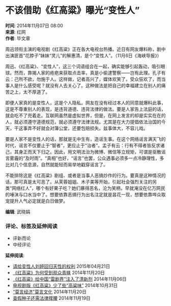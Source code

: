 # 不该借助《红高粱》曝光“变性人”

**时间**: 2014年11月07日 08:00  
**来源**: 红网  
**作者**: 毕文章  

周迅领衔主演的电视剧《红高粱》正在各大电视台热播。近日有网友爆料称，剧中出演匪首“花脖子”妹妹“灵儿”的解惠清，是个“变性人”。（11月6日《海峡导报》）

周迅、《红高粱》、“变性人”，这三个词语组合在一起，确实能够引起轰动，吸引眼球。然而，靠揭人家的疮疤来获取点击率，真是小偷逮警察——岂有此理。孔子有云：己所不欲，勿施于人。这样做，记者高兴了，媒体欢笑了，受众狂欢了，而当事人是什么感受呢？就没有人去关心了。这种做法是把自己的幸福建立在别人的痛苦之上，太不厚道了。

即便人家真的是变性人，这是个人隐私。网友在没有经过本人的同意就爆料此事，这是不尊重别人的表现，是违背道德、违背法律的做法。要是人家告上法庭的话，就会吃不了兜着走。互联网虽然是虚拟世界，但是，在网上发言的却是实实在在的人，就必须遵守道德规范，就必须遵守法律法规。尤其是在大力提倡依法治国的今天，干这事弄不好就会对簿公堂，还要包赔损失。兹事体大，不容儿戏。

要是人家不是变性人的话，那就是无中生有，造谣生事。在这个网络谣言满天飞的时代，谣言不仅要止于“智者”，更应止于“治者”。孟子有云：行有不得者皆反求诸己，其身正而天下归之。因此，用文明法治为微博、微信等立规矩，可谓是驱散谣言雾霾的“及时雨”。“真相”也好，“谣言”也罢，公众遇事必须多一点冷静理性，多比对几个信息源，自然就能轻而易举地戳穿谣言了。

不能排除这是《红高粱》剧组、或者是当事人恶搞炒作的行为。要真是这种情况的话，那可真是太可恶了。从芙蓉姐姐、木子美等开始，引起社会强烈关注的另类“网络红人”，哪个有好果子吃？她们暴得恶名，沦为笑柄，早就淹没在亿万网民的唾沫与口水当中了。想要依靠恶搞行为出名注定就是昙花一现，想要依靠哗众取宠提升人气必定就是白日做梦。

**编辑**: 武晓娟

### 评论、标签及延伸阅读

- 评新而论
- 中经评论

**延伸阅读**: 
- [请给变性人刘婷回归天性的权利](../../201504/21/t20150421_5167267.shtml)  2015年04月21日  
- [《红高粱》为何受到观众青睐](../20/t20141120_3943890.shtml)  2014年11月20日  
- [《红高粱》给中国“雷剧界”注入了清新剂](../06/t20141106_3859497.shtml)  2014年11月06日  
- [电视剧版《红高粱》少了些“高粱味”](../../201410/31/t20141031_3814336.shtml)  2014年10月31日  
- [“莫言经济”莫言文化](../20/t20141120_3943409.shtml)  2014年11月20日  
- [查假种子还需法律撑腰](../19/t20141119_3934555.shtml)  2014年11月19日  